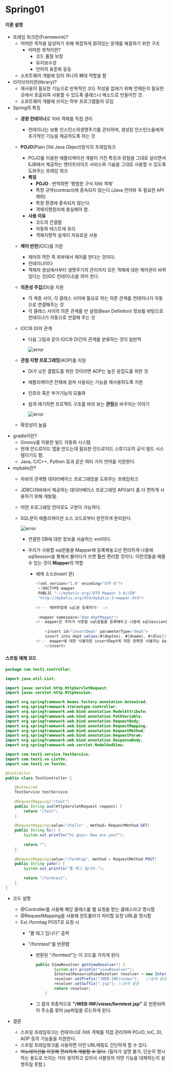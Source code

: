 # Spring01

#### 이론 설명

* 프레임 워크란(Framework)?
  * 어떠한 목적을 달성하기 위해 복잡하게 얽혀있는 문제를 해결하기 위한 구조
    * 어떠한 목적이란?
      * 코드 품질 보장
      * 유지보수성
      * 언어의 표준화 등등
  * 소프트웨어 개발에 있어 하나의 뼈대 역할을 함
* 라이브러리란(library)?
  * 재사용이 필요한 기능으로 반복적인 코드 작성을 없애기 위해 언제든지 필요한 곳에서 호출되여 사용할 수 있도록 클래스나 메소드로 만들어진 것.
  * 소프트웨어 개발에 쓰이는 하부 프로그램들의 모임
* Spring의 특징
  * **경량 컨테이너**로 자바 객체를 직접 관리

    * 컨테이너는 보통 인스턴스의생명주기를 관리하며, 생성된 인스턴스들에게 추가적인 기능을 제공하도록 하는 것

  * **POJO**(Plain Old Java Object)방식의 프레임워크

    * POJO를 이용한 애플리케이션 개발이 가진 특징과 장점을 그대로 살리면서 EJB에서 제공하는 엔터프라이즈 서비스와 기술을 그대로 사용할 수 있도록 도와주는 프레임 워크
    * **특징** 
      * **POJO** : 번역하면 '평범한 구식 자바 객체'
      * 특정 규약(contract)에 종속되지 않는다.(Java 언어와 꼭 필요한 API 제외)
      * 특정 환경에 종속되지 않는다.
      * 객체지향원리에 충실해야 함.
    * **사용 이유** 
      * 코드의 간결함
      * 자동화 테스트에 유리
      * 객체지향적 설계이 자유로운 사용

  * **제어 반전**(IOC)를 지원

    * 제어의 역전 즉 외부에서 제어를 한다는 것이다.
    * 컨테이너이다
    * 객체의 생성에서부터 생명주기의 관리까지 모든 객체에 대한 제어권이 바뀌었다는 것(IOC 컨테이너)을 의미 한다.

  * **의존성 주입**(DI)을 지원

    * 각 계층 사이, 각 클래스 사이에 필요로 하는 의존 관계를 컨테이너가 자동으로 연결해주는 것
    * 각 클래스 사이의 의존 관계를 빈 설정(Bean Definiton) 정보를 바탕으로 컨테이너가 자동으로 연결해 주는 것

  * IOC와 DI의 관계

    * 다음 그림과 같이 IOC와 DI간의 관계를 분류하는 것이 일반적

      ![error](https://t1.daumcdn.net/cfile/tistory/2602CF485795AD1205) 

  * **관점 지향 프로그래밍**(AOP)를 지원

    * DI가 낮은 결합도를 위한 것이라면 AOP는 높은 응집도를 위한 것

    * 애플리케이션 전체에 걸쳐 사용되는 기능을 재사용하도록 지원

    * 인흐라 혹은 부가기능의 모듈화

    * 쉽게 얘기하면 프로젝트 구조를 바라 보는 **관점**을 바꾸자는 이야기

      ![error](https://img1.daumcdn.net/thumb/R1920x0/?fname=http%3A%2F%2Fcfile3.uf.tistory.com%2Fimage%2F2473C33D58496A2A0F6DF9) 

  * 확장성이 높음<br> 
* gradle이란?
  * Groovy를 이용한 빌드 자동화 시스템
  * 현재 안드로이드 앱을 만드는데 필요한 안드로이드 스튜디오의 공식 빌드 시스템이기도 함.
  * Java, C/C++, Python 등과 같은 여러 가지 언어를 지원한다.
* mybatis란?
  * 자바의 관계형 데이터베이스 프로그래밍을 도와주는 프레임워크

  * JDBC(자바에서 제공하는 데이터베이스 프로그래밍 API)보다 좀 더 편하게 사용하기 위해 개발됨.

  * 어떤 프로그래밍 언어로도 구현이 가능하다.

  * SQL문이 애플리케이션 소스 코드로부터 완전하게 분리된다.<br>  

    ![error](https://t1.daumcdn.net/cfile/tistory/2178E54A574D487335) 

    * 연결한 DB에 대한 정보를 서술하는 xml이다.

    * 우리가 사용할 sql문들을 Mapper에 등록해놓고선 편리하게 나중에 sqlSession을 통해서 불러다가 쓰면 훨씬 편리할 것이다. 이런것들을 해줄 수 있는 것이 **Mapper**의 역할

      * 예제 소스(insert 문)

        ~~~java
        <?xml version="1.0" encoding="UTF-8"?>
         <!DOCTYPE mapper     
         PUBLIC "-//mybatis.org//DTD Mapper 3.0//EN"     
         "http://mybatis.org/dtd/mybatis-3-mapper.dtd">
         
        <!--  매퍼파일에 sql문 등록하기! -->
         
         <mapper namespace="dao.deptMapper">
        <!--mapper은 우리가 사용할 sql문들을 등록해두고 나중에 sqlSession을 통해서 불러다 쓸꺼 -->
         
            <insert id="insertDept" parameterType="dept">
            insert into dept values(#{deptno}, #{dname}, #{dloc})
        <!--  mapper에 대한 식별자로 insertDept에 대한 정확한 식별자는 dao.deptMapper임 -->
            </insert>
        ~~~


#### 스프링 예제 코드

~~~java
package com.test1.controller;

import java.util.List;

import javax.servlet.http.HttpServletRequest;
import javax.servlet.http.HttpSession;

import org.springframework.beans.factory.annotation.Autowired;
import org.springframework.stereotype.Controller;
import org.springframework.web.bind.annotation.ModelAttribute;
import org.springframework.web.bind.annotation.PathVariable;
import org.springframework.web.bind.annotation.RequestBody;
import org.springframework.web.bind.annotation.RequestMapping;
import org.springframework.web.bind.annotation.RequestMethod;
import org.springframework.web.bind.annotation.RequestParam;
import org.springframework.web.bind.annotation.ResponseBody;
import org.springframework.web.servlet.ModelAndView;

import com.test1.service.TestService;
import com.test1.vo.ListVo;
import com.test1.vo.TestVo;

@Controller
public class TestController {

	@Autowired
	TestService testService;
	
	@RequestMapping("/test")
	public String asd(HttpServletRequest request) {
		return "/test";
	}
	
	@RequestMapping(value="/hello" , method= RequestMethod.GET)
	public String hi() {
		System.out.println("hi guys~ How are you?");
		
		return "";
	}
	
	@RequestMapping(value="/formtag", method = RequestMethod.POST)
	public String yaho() {
		System.out.println("폼 태그 입니다.");
		
		return "/formtest";
	}
}
~~~

* 코드 설명
  * @Controller를 사용해 해당 클래스를 웹 요청을 받는 클래스라고 명시함
  * @RequestMapping을 사용해 컨트롤러가 처리할 요청 URL을 명시함
  * Ex) /formtag POST로 요청 시
    * "폼 태그 입니다" 출력

    * "/formtest"를 반환함

      * 반환된 "/formtest"는 이 코드를 거치게 된다.

        ~~~java
        public ViewResolver getViewResolver() {
                System.err.println("viewResolver");
                InternalResourceViewResolver resolver = new InternalResourceViewResolver();
                resolver.setPrefix("/WEB-INF/views");	//앞에 붙음
                resolver.setSuffix(".jsp");	//끝에 붙음
                return resolver;
            }
        ~~~

      * 그 결과 최종적으로 **"/WEB-INF/views/formtest.jsp"** 로 반환되며 이 주소를 찾아 jsp파일을 로드하게 된다.

* 결론

  * 스프링 프레임워크는 컨테이너로 자바 객체를 직접 관리하며 POJO, IoC, DI, AOP 등의 기능들을 지원한다.
  * 스프링 프레임워크를 사용하면 이런 URL매핑도 간단하게 할 수 있다.
  * ~~어노테이션을 이용해 편리하게 개발할 수 있다.~~  (필자가 설명 불가, 단순히 명시하는 용도로 쓰이는 거라 생각하고 있어서 서블릿의 어떤 기능을 대체하는지 설명하질 못함.)